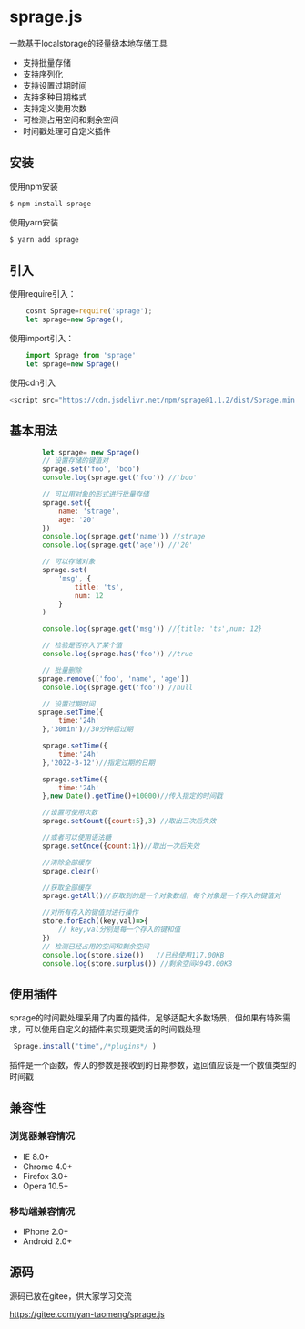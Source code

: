# sprage.js

一款基于localstorage的轻量级本地存储工具

* 支持批量存储
* 支持序列化
* 支持设置过期时间
* 支持多种日期格式
* 支持定义使用次数
* 可检测占用空间和剩余空间
* 时间戳处理可自定义插件

## 安装

使用npm安装
```bash
$ npm install sprage
```
使用yarn安装
```bash
$ yarn add sprage
```

## 引入

使用require引入：
``` js
    cosnt Sprage=require('sprage');
    let sprage=new Sprage();
```

使用import引入：
``` js
    import Sprage from 'sprage'
    let sprage=new Sprage()
```
使用cdn引入
```js
<script src="https://cdn.jsdelivr.net/npm/sprage@1.1.2/dist/Sprage.min.js"></script>
```

## 基本用法


```js
        let sprage= new Sprage()
        // 设置存储的键值对
        sprage.set('foo', 'boo')
        console.log(sprage.get('foo')) //'boo'

        // 可以用对象的形式进行批量存储
        sprage.set({
            name: 'strage',
            age: '20'
        })
        console.log(sprage.get('name')) //strage
        console.log(sprage.get('age')) //'20'

        // 可以存储对象
        sprage.set(
            'msg', {
                title: 'ts',
                num: 12
            }
        )

        console.log(sprage.get('msg')) //{title: 'ts',num: 12}

        // 检验是否存入了某个值
        console.log(sprage.has('foo')) //true

        // 批量删除
       sprage.remove(['foo', 'name', 'age'])
        console.log(sprage.get('foo')) //null

        // 设置过期时间
       sprage.setTime({
            time:'24h'
        },'30min')//30分钟后过期

        sprage.setTime({
            time:'24h'
        },'2022-3-12')//指定过期的日期

        sprage.setTime({
            time:'24h'
        },new Date().getTime()+10000)//传入指定的时间戳

        //设置可使用次数
        sprage.setCount({count:5},3) //取出三次后失效

        //或者可以使用语法糖
        sprage.setOnce({count:1})//取出一次后失效

        //清除全部缓存
        sprage.clear()

        //获取全部缓存
        sprage.getAll()//获取到的是一个对象数组，每个对象是一个存入的键值对

        //对所有存入的键值对进行操作
        store.forEach((key,val)=>{
            // key,val分别是每一个存入的键和值
        })
        // 检测已经占用的空间和剩余空间
        console.log(store.size())   //已经使用117.00KB
        console.log(store.surplus()) //剩余空间4943.00KB
```

## 使用插件

sprage的时间戳处理采用了内置的插件，足够适配大多数场景，但如果有特殊需求，可以使用自定义的插件来实现更灵活的时间戳处理

```js
 Sprage.install("time",/*plugins*/ )
```
插件是一个函数，传入的参数是接收到的日期参数，返回值应该是一个数值类型的时间戳

## 兼容性

### 浏览器兼容情况
* IE 8.0+
* Chrome 4.0+
* Firefox 3.0+
* Opera 10.5+

### 移动端兼容情况
* IPhone 2.0+
* Android 2.0+

## 源码

源码已放在gitee，供大家学习交流

https://gitee.com/yan-taomeng/sprage.js